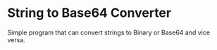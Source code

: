 # String to Base64 Converter
Simple program that can convert strings to Binary or Base64 and vice versa.
